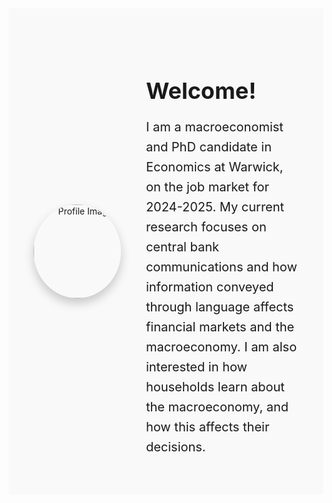 <header style="background-color: #f9f9f9; padding: 60px 40px;">
  <div style="display: flex; align-items: center; justify-content: center; gap: 40px; max-width: 1200px; margin: auto;">
    <div style="width: 33%; display: flex; justify-content: center;">
      <img src="files/images/profile.png" alt="Profile Image" style="border-radius: 50%; width: 150px; height: 150px; box-shadow: 0 8px 16px rgba(0, 0, 0, 0.2);">
    </div>
    <div style="width: 67%; text-align: left;">
      <h1 style="font-size: 36px; margin-bottom: 20px;">Welcome!</h1>
      <p style="font-size: 20px; line-height: 1.6; margin: 0;">
        I am a macroeconomist and PhD candidate in Economics at Warwick, on the job market for 2024-2025. My current research focuses on central bank communications and how information conveyed through language affects financial markets and the macroeconomy. I am also interested in how households learn about the macroeconomy, and how this affects their decisions.
      </p>
    </div>
  </div>
</header>
